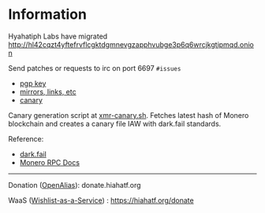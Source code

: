 # Information

Hyahatiph Labs have migrated http://hl42cqzt4yftefrvflcgktdgmnevgzapphvubge3p6q6wrcjkgtipmqd.onion

Send patches or requests to irc on port 6697 `#issues`

* [pgp key](./pgp.txt)
* [mirrors, links, etc](./mirrors.txt)
* [canary](./canary.txt)

Canary generation script at [xmr-canary.sh](./xmr-canary.sh). Fetches latest hash of Monero blockchain and creates a canary file IAW with dark.fail standards. 

Reference:

* [dark.fail](http://darkfailenbsdla5mal2mxn2uz66od5vtzd5qozslagrfzachha3f3id.onion)
* [Monero RPC Docs](http://monerotoruzizulg5ttgat2emf4d6fbmiea25detrmmy7erypseyteyd.onion/resources/developer-guides/daemon-rpc.html)

___
Donation ([OpenAlias](https://openalias.org/)): donate.hiahatf.org

WaaS ([Wishlist-as-a-Service](https://github.com/plowsof/flipstarter-waas-wip)) : https://hiahatf.org/donate
